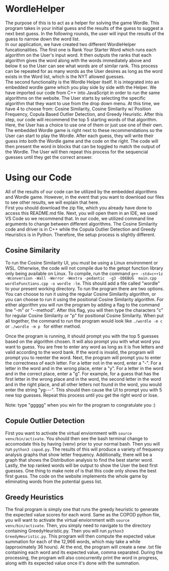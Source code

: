 # WordleHelper #
The purpose of this is to act as a helper for solving the game Wordle. This program takes in your initial guess and the results of the guess to suggest a next best guess. In the following rounds, the user will input the results of the guess to narrow down the word list.  
In our application, we have created two different WordleHelper funcationalities. The first one is Rank Your Starter Word which runs each algorithm on the User's input word. It then outputs the ranks that each algorithm gives the word along with the words immediately above and below it so the User can see what words are of similar rank. This process can be repeated for as many words as the User desires as long as the word exists in the Word list, which is the NYT allowed guesses.  
The second functionality is the Wordle Helper itself. It is integrated into an embedded wordle game which you play side by side with the Helper. We have imported our code from C++ into JavaScript in order to run the same algorithms on the website. The User starts by selecting the specific algorithm that they want to use from the drop down menu. At this time, we have 4 to choose from: Cosine Similarity, Cosine Similarity w/ Position Frequency, Copula Based Outlier Detection, and Greedy Heuristic. After this step, our code will recommend the top 5 starting words of that algorithm. Here, the User has a choice to use one of them or just use one of their own. The embedded Wordle game is right next to these recommendations so the User can start to play the Wordle. After each guess, they will write their guess into both the Wordle game and the code on the right. The code will then present the word in blocks that can be toggled to match the output of the Wordle. The User will then repeat this process for the sequencial guesses until they get the correct answer.  

# Using our Code #
All of the results of our code can be utilized by the embedded algorithms and Wordle game. However, in the event that you want to download our files to see other results, we will explain that here.  
First you should download the zip file, which you already have done to access this README.md file. Next, you will open them in an IDE, we used VS Code so we recommend that. In our code, we utilized command line arguments to change between different algorithms. The Cosine Similarity code and driver is in C++ while the Copula Outlier Detection and Greedy Heuristics is in Python. Therefore, the setup process is slightly different.  
## Cosine Similarity ##
To run the Cosine Similarity UI, you must be using a Linux environment or WSL. Otherwise, the code will not compile due to the getopt function library only being available on Linux. To compile, run the command ```g++ -std=c++1z -Wconversion -Wall -Werror -Wextra -pedantic  -g3 -DDEBUG  main.cpp wordleFunctions.cpp -o wordle -lm```. This should add a file called "wordle" to your present working directory. To run the program there are two options. You can choose to run it using the regular Cosine Similarity algorithm, or you can choose to run it using the positional Cosine Similarity algorithm. For either algorithm you will run the program by adding a flag to the command line "-m" or "--method". After this flag, you will then type the characters "c" for regular Cosine Similarity or "p" for positional Cosine Similarity. When put all together, the command to run the program would look like ```./wordle -m c ``` or ```./wordle -m p ``` for either method.

Once the program is running, it should prompt you with the top 5 guesses based on the algorithm chosen. It will also prompt you with what word you want to guess. You are free to enter any word as long as it is five letters and valid according to the word bank. If the word is invalid, the program will prompt you to reenter the word. Next, the program will prompt you to enter the correctness of each letter. For a letter not in the word, enter a "-". For a letter in the word and in the wrong place, enter a "y". For a letter in the word and in the correct place, enter a "g". For example, for a guess that has the first letter in the wrong place and in the word, the second letter in the word and in the right place, and all other letters not found in the word, you would enter the string "yg---". This should then cause the UI to prompt you with 5 new top guesses. Repeat this process until you get the right word or lose.

Note: type "ggggg" when you win for the program to congratulate you :)

## Copule Outlier Detection ##
First you want to activate the virtual enviornment with ``` source venv/bin/activate ```. You should then see the bash terminal change to accomodate this by having (venv) prior to your normal bash. Then you will run ``` python3 copod.py ```. The results of this will produce a variety of frequency analysis graphs that show letter frequency. Additionally, there will be a graph that shows the Distribution analysis to find the best starter word. Lastly, the top ranked words will be output to show the User the best first guesses. One thing to make note of is that this code only shows the best first guess. The code on the website implements the whole game by eliminating words from the potential guess list. 

## Greedy Heuristics ##
The final program is simply one that runs the greedy heuristic to generate the expected value scores for each word. Same as the COPOD python file, you will want to activate the virtual enviornment with ``` source venv/bin/activate ```. Then, you simply need to navigate to the directory containing GreedyHeuristic.py. Then you will run ``` python3 GreedyHeuristic.py ```. This program will then compute the expected value summation for each of the 12,966 words, which may take a while (approximately 36 hours). At the end, the program will create a new .txt file containing each word and its expected value, comma separated. During the processing, the program will also concurrently print the word in progress, along with its expected value once it's done with the summation.
